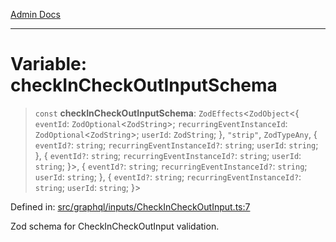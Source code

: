 [Admin Docs](/)

***

# Variable: checkInCheckOutInputSchema

> `const` **checkInCheckOutInputSchema**: `ZodEffects`\<`ZodObject`\<\{ `eventId`: `ZodOptional`\<`ZodString`\>; `recurringEventInstanceId`: `ZodOptional`\<`ZodString`\>; `userId`: `ZodString`; \}, `"strip"`, `ZodTypeAny`, \{ `eventId?`: `string`; `recurringEventInstanceId?`: `string`; `userId`: `string`; \}, \{ `eventId?`: `string`; `recurringEventInstanceId?`: `string`; `userId`: `string`; \}\>, \{ `eventId?`: `string`; `recurringEventInstanceId?`: `string`; `userId`: `string`; \}, \{ `eventId?`: `string`; `recurringEventInstanceId?`: `string`; `userId`: `string`; \}\>

Defined in: [src/graphql/inputs/CheckInCheckOutInput.ts:7](https://github.com/Sourya07/talawa-api/blob/cfbd515d04ffba748b09232a33807f1845dd1878/src/graphql/inputs/CheckInCheckOutInput.ts#L7)

Zod schema for CheckInCheckOutInput validation.
